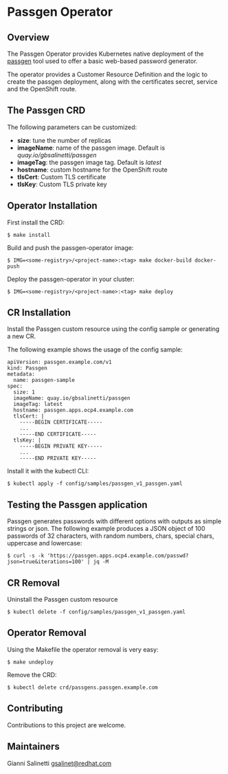 # Passgen Operator

## Overview
The Passgen Operator provides Kubernetes native deployment of the 
[passgen](https://github.com/giannisalinetti/passgen) tool used to offer a 
basic web-based password generator.

The operator provides a Customer Resource Definition and the logic to create
the passgen deployment, along with the certificates secret, service and 
the OpenShift route.

## The Passgen CRD
The following parameters can be customized:
- **size**: tune the number of replicas
- **imageName**: name of the passgen image. Default is *quay.io/gbsalinetti/passgen*
- **imageTag**: the passgen image tag. Default is *latest*
- **hostname**: custom hostname for the OpenShift route
- **tlsCert**: Custom TLS certificate
- **tlsKey**: Custom TLS private key
## Operator Installation
First install the CRD:
```
$ make install
```

Build and push the passgen-operator image:
```
$ IMG=<some-registry>/<project-name>:<tag> make docker-build docker-push
```

Deploy the passgen-operator in your cluster:
```
$ IMG=<some-registry>/<project-name>:<tag> make deploy
```

## CR Installation
Install the Passgen custom resource using the config sample or generating 
a new CR.

The following example shows the usage of the config sample:
```
apiVersion: passgen.example.com/v1
kind: Passgen
metadata:
  name: passgen-sample
spec:
  size: 1
  imageName: quay.io/gbsalinetti/passgen
  imageTag: latest
  hostname: passgen.apps.ocp4.example.com
  tlsCert: |
    -----BEGIN CERTIFICATE-----
    ...
    -----END CERTIFICATE-----
  tlsKey: |
    -----BEGIN PRIVATE KEY-----
    ...
    -----END PRIVATE KEY-----
```

Install it with the kubectl CLI:
```
$ kubectl apply -f config/samples/passgen_v1_passgen.yaml
```

## Testing the Passgen application
Passgen generates passwords with different options with outputs as simple
strings or json.
The following example produces a JSON object of 100 passwords of 32 characters,
with random numbers, chars, special chars, uppercase and lowercase:
```
$ curl -s -k 'https://passgen.apps.ocp4.example.com/passwd?json=true&iterations=100' | jq -M
```

## CR Removal
Uninstall the Passgen custom resource
```
$ kubectl delete -f config/samples/passgen_v1_passgen.yaml
```

## Operator Removal
Using the Makefile the operator removal is very easy:
```
$ make undeploy
```

Remove the CRD:
```
$ kubectl delete crd/passgens.passgen.example.com
```

## Contributing
Contributions to this project are welcome.

## Maintainers
Gianni Salinetti <gsalinet@redhat.com>


